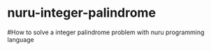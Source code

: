 # nuru-integer-palindrome

#How to solve a integer palindrome problem with nuru programming language
